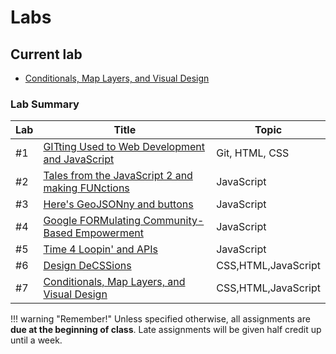 # Labs

## Current lab

- [Conditionals, Map Layers, and Visual Design](week7/index.md)

### Lab Summary

|Lab|Title|Topic|
|----|-----|-----|
|#1|[GITting Used to Web Development and JavaScript](week1/index.md)|Git, HTML, CSS|
|#2|[Tales from the JavaScript 2 and making FUNctions](week2/index.md)|JavaScript|
|#3|[Here's GeoJSONny and buttons](week3/index.md)|JavaScript|
|#4|[Google FORMulating Community-Based Empowerment](week4/index.md)|JavaScript|
|#5|[Time 4 Loopin' and APIs](week5/index.md)|JavaScript|
|#6|[Design DeCSSions](week6/index.md)|CSS,HTML,JavaScript|
|#7|[Conditionals, Map Layers, and Visual Design](week7/index.md)|CSS,HTML,JavaScript|

!!! warning "Remember!"
    Unless specified otherwise, all assignments are **due at the beginning of class**. Late assignments will be given half credit up until a week.
